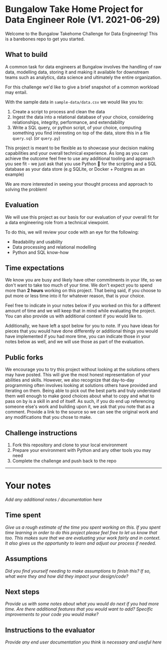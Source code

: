 # Bungalow Take Home Project for Data Engineer Role (V1. 2021-06-29)

Welcome to the Bungalow Takehome Challenge for Data Engineering! This is a barebones repo to get you started.

## What to build

A common task for data engineers at Bungalow involves the handling of raw data, modelling data, storing it and making it available for downstream
teams such as analytics, data science and ultimately the entire organization.

For this challenge we'd like to give a brief snapshot of a common workload may entail.

With the sample data in `sample-data/data.csv` we would like you to:

1. Create a script to process and clean the data
2. Ingest the data into a relational database of your choice, considering relationships, integrity, performance, and extendability
3. Write a SQL query, or python script, of your choice, computing something you find interesting on top of the data, store this in a file `query.sql` (or `query.py`)

This project is meant to be flexible as to showcase your decision making capabilities and your overall technical experience.
As long as you can achieve the outcome feel free to use any additional tooling and approach you see fit - we just ask that you use Python 🐍 for
the scripting and a SQL database as your data store (e.g SQLite, or Docker + Postgres as an example)

We are more interested in seeing your thought process and approach to solving the problem!

## Evaluation

We will use this project as our basis for our evaluation of your overall fit for a data engineering role from a technical viewpoint.

To do this, we will review your code with an eye for the following:

- Readability and usability
- Data processing and relational modelling
- Python and SQL know-how

## Time expectations

We know you are busy and likely have other commitments in your life, so we don't want to take too much of your time.
We don't expect you to spend more than **2 hours** working on this project. That being said, if you choose to put more or
less time into it for whatever reason, that is your choice.

Feel free to indicate in your notes below if you worked on this for a different amount of time and we will keep that
in mind while evaluating the project. You can also provide us with additional context if you would like to.

Additionally, we have left a spot below for you to note. If you have ideas for pieces that you would have done differently
or additional things you would have implemented if you had more time, you can indicate those in your notes below as well,
and we will use those as part of the evaluation.

## Public forks

We encourage you to try this project without looking at the solutions others may have posted. This will give the most
honest representation of your abilities and skills. However, we also recognize that day-to-day programming often involves
looking at solutions others have provided and iterating on them. Being able to pick out the best parts and truly
understand them well enough to make good choices about what to copy and what to pass on by is a skill in and of itself.
As such, if you do end up referencing someone else's work and building upon it, we ask that you note that as a comment.
Provide a link to the source so we can see the original work and any modifications that you chose to make.

## Challenge instructions

1. Fork this repository and clone to your local environment
1. Prepare your environment with Python and any other tools you may need
1. Complete the challenge and push back to the repo

---

# Your notes

_Add any additional notes / documentation here_

## Time spent

_Give us a rough estimate of the time you spent working on this. If you spent time learning in order to do this project please feel free to let us know that too._
_This makes sure that we are evaluating your work fairly and in context. It also gives us the opportunity to learn and adjust our process if needed._

## Assumptions

_Did you find yourself needing to make assumptions to finish this?_
_If so, what were they and how did they impact your design/code?_

## Next steps

_Provide us with some notes about what you would do next if you had more time._
_Are there additional features that you would want to add? Specific improvements to your code you would make?_

## Instructions to the evaluator

_Provide any end user documentation you think is necessary and useful here_
